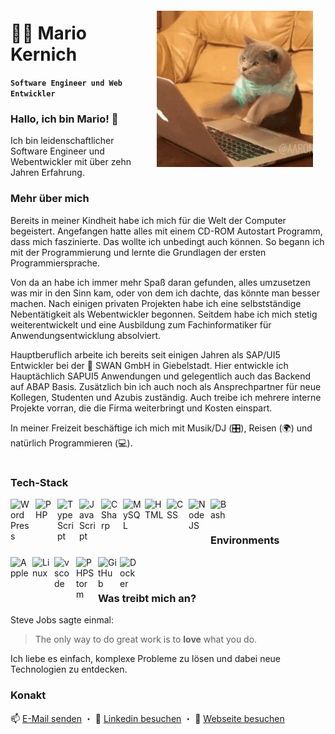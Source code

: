 <img align="right" width="250" height="250" src="./giphy.gif" style="margin:20px"/>

# 👨‍💻 Mario Kernich

**`Software Engineer und Web Entwickler`**

### Hallo, ich bin Mario! 👋

Ich bin leidenschaftlicher Software Engineer und Webentwickler mit über zehn Jahren Erfahrung.

### Mehr über mich

Bereits in meiner Kindheit habe ich mich für die Welt der Computer begeistert. Angefangen hatte alles mit einem CD-ROM Autostart Programm, dass mich faszinierte. Das wollte ich unbedingt auch können. So begann ich mit der Programmierung und lernte die Grundlagen der ersten Programmiersprache.

Von da an habe ich immer mehr Spaß daran gefunden, alles umzusetzen was mir in den Sinn kam, oder von dem ich dachte, das könnte man besser machen. Nach einigen privaten Projekten habe ich eine selbstständige Nebentätigkeit als Webentwickler begonnen. Seitdem habe ich mich stetig weiterentwickelt und eine Ausbildung zum Fachinformatiker für Anwendungsentwicklung absolviert.

Hauptberuflich arbeite ich bereits seit einigen Jahren als SAP/UI5 Entwickler bei der 🦢 SWAN GmbH in Giebelstadt. Hier entwickle ich Hauptächlich SAPUI5 Anwendungen und gelegentlich auch das Backend auf ABAP Basis. Zusätzlich bin ich auch noch als Ansprechpartner für neue Kollegen, Studenten und Azubis zuständig. Auch treibe ich mehrere interne Projekte vorran, die die Firma weiterbringt und Kosten einspart.

In meiner Freizeit beschäftige ich mich mit Musik/DJ (🎛️), Reisen (🌍) und natürlich Programmieren (💻).

#

### Tech-Stack

<img align="left" alt="WordPress" width="30px" style="padding-right:10px;"  src="https://cdn.jsdelivr.net/gh/devicons/devicon/icons/wordpress/wordpress-original.svg" />     
<img align="left" alt="PHP" width="30px" style="padding-right:5px;margin-bottom:10px"  src="https://cdn.jsdelivr.net/gh/devicons/devicon/icons/php/php-original.svg" />
<img align="left" alt="TypeScript" width="30px" style="padding-right:5px;margin-bottom:10px" src="https://cdn.jsdelivr.net/gh/devicons/devicon/icons/typescript/typescript-plain.svg" />
<img align="left" alt="JavaScript" width="30px" style="padding-right:5px;margin-bottom:10px" src="https://cdn.jsdelivr.net/gh/devicons/devicon/icons/javascript/javascript-plain.svg" />
<img align="left" alt="CSharp" width="30px" style="padding-right:5px;margin-bottom:10px" src="https://cdn.jsdelivr.net/gh/devicons/devicon/icons/csharp/csharp-original.svg" />
<img align="left" alt="MySQL" width="30px" style="padding-right:5px;margin-bottom:10px" src="https://cdn.jsdelivr.net/gh/devicons/devicon/icons/mysql/mysql-original.svg" />
<img align="left" alt="HTML" width="30px" style="padding-right:5px;margin-bottom:10px" src="https://cdn.jsdelivr.net/gh/devicons/devicon/icons/html5/html5-plain.svg" />
<img align="left" alt="CSS" width="30px" style="padding-right:5px;margin-bottom:10px" src="https://cdn.jsdelivr.net/gh/devicons/devicon/icons/css3/css3-plain.svg" />
<img align="left" alt="NodeJS" width="30px" style="padding-right:5px;margin-bottom:10px" src="https://cdn.jsdelivr.net/gh/devicons/devicon/icons/nodejs/nodejs-original.svg" />
<img align="left" alt="Bash" width="30px" style="padding-right:5px;margin-bottom:10px" src="https://cdn.jsdelivr.net/gh/devicons/devicon/icons/bash/bash-original.svg" />

<br>

#

### Environments


<img align="left" alt="Apple" width="30px" style="padding-right:5px;padding-bottom:5px" src="https://cdn.jsdelivr.net/gh/devicons/devicon/icons/apple/apple-original.svg" />   
<img align="left" alt="Linux" width="30px" style="padding-right:5px;padding-bottom:5px" src="https://cdn.jsdelivr.net/gh/devicons/devicon/icons/linux/linux-original.svg" />
<img align="left" alt="vscode" width="30px" style="padding-right:5px;padding-bottom:5px" src="https://cdn.jsdelivr.net/gh/devicons/devicon/icons/vscode/vscode-original.svg" />
<img align="left" alt="PHPStorm" width="30px" style="padding-right:5px;padding-bottom:5px"  src="https://cdn.jsdelivr.net/gh/devicons/devicon/icons/phpstorm/phpstorm-original.svg" />
<img align="left" alt="GitHub" width="30px" style="padding-right:5px;padding-bottom:5px" src="https://cdn.jsdelivr.net/gh/devicons/devicon/icons/github/github-original.svg" />
<img align="left" alt="Docker" width="30px" style="padding-right:5px;padding-bottom:5px" src="https://cdn.jsdelivr.net/gh/devicons/devicon/icons/docker/docker-original.svg" />
          

<br>

#

### Was treibt mich an?

Steve Jobs sagte einmal:

> The only way to do great work is to **love** what you do.

Ich liebe es einfach, komplexe Probleme zu lösen und dabei neue Technologien zu entdecken.

### Konakt

📫 [E-Mail senden](mailto:contact@marioke.dev) ・ 🔗 [Linkedin besuchen](https://www.linkedin.com/in/mario-kernich-370b071b5/) ・ 🔗 [Webseite besuchen](https://marioke.dev)
